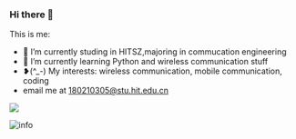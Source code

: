 ### Hi there 👋



This is me:

- 🔭 I’m currently studing in <span class = "mark" >HITSZ</span>,majoring in commucation engineering
- 🌱 I’m currently learning Python and wireless communication stuff
- ❥(^_-) My interests: wireless communication, mobile communication, coding
- email me at 180210305@stu.hit.edu.cn


![](https://visitor-badge.glitch.me/badge?page_id=wang-ting000.readme)

![info](https://github-readme-stats.vercel.app/api?username=wang-ting000&show_icons=true&count_private=true&hide=prs&theme=tokyonight)
